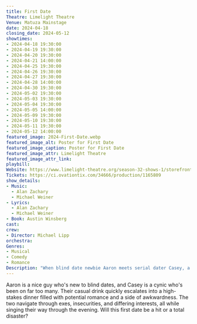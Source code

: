 ```yaml
---
title: First Date
Theatre: Limelight Theatre
Venue: Matuza Mainstage
date: 2024-04-18
closing_date: 2024-05-12
showtimes:
- 2024-04-18 19:30:00
- 2024-04-19 19:30:00
- 2024-04-20 19:30:00
- 2024-04-21 14:00:00
- 2024-04-25 19:30:00
- 2024-04-26 19:30:00
- 2024-04-27 19:30:00
- 2024-04-28 14:00:00
- 2024-04-30 19:30:00
- 2024-05-02 19:30:00
- 2024-05-03 19:30:00
- 2024-05-04 19:30:00
- 2024-05-05 14:00:00
- 2024-05-09 19:30:00
- 2024-05-10 19:30:00
- 2024-05-11 19:30:00
- 2024-05-12 14:00:00
featured_image: 2024-First-Date.webp
featured_image_alt: Poster for First Date
featured_image_caption: Poster for First Date
featured_image_attr: Limelight Theatre
featured_image_attr_link: 
playbill:
Website: https://www.limelight-theatre.org/season-32-shows-1/storefront-church
Tickets: https://ci.ovationtix.com/34666/production/1165809
show_details: 
- Music:
  - Alan Zachary
  - Michael Weiner
- Lyrics:
  - Alan Zachary
  - Michael Weiner
- Book: Austin Winsberg
cast:
crew:
- Director: Michael Lipp
orchestra:
Genres:
- Musical
- Comedy
- Romance
Description: "When blind date newbie Aaron meets serial dater Casey, a casual drink turns into a hilarious high-stakes dinner."
---
```

Aaron is a nice guy who's new to blind dates, and Casey is a cynic who's been on far too many. Their casual drink quickly escalates into a high-stakes dinner filled with potential romance and a side of awkwardness. The two navigate through exes, insecurities, and differing interests, all while singing their way through the evening. Will this first date be a hit or a total disaster?
